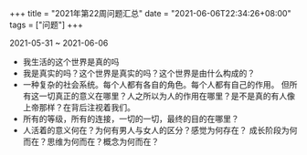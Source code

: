 +++
title = "2021年第22周问题汇总"
date = "2021-06-06T22:34:26+08:00"
tags = ["问题"]
+++

2021-05-31 ~ 2021-06-06

- 我生活的这个世界是真的吗
- 我是真实的吗？这个世界是真实的吗？这个世界是由什么构成的？
- 一种复杂的社会系统。每个人都有各自的角色。每个人都有自己的作用。 但所有这一切真正的意义在哪里？人之所以为人的作用在哪里？是不是真的有人像上帝那样？在背后注视着我们。
- 所有的等级，所有的连接，一切的一切，最终的目的在哪里？
- 人活着的意义何在？为何有男人与女人的区分？感觉为何存在？ 成长阶段为何而在？思维为何而在？概念为何而在？
